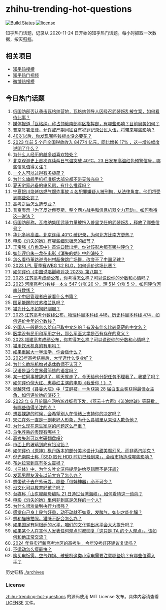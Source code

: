 # zhihu-trending-hot-questions

[![Build Status](https://github.com/justjavac/zhihu-trending-hot-questions/workflows/ci/badge.svg?branch=master)](https://github.com/justjavac/zhihu-trending-hot-questions/actions)
[![license](https://img.shields.io/github/license/justjavac/zhihu-trending-hot-questions)](https://github.com/justjavac/zhihu-trending-hot-questions/blob/master/LICENSE)

知乎热门话题，记录从 2020-11-24
日开始的知乎热门话题。每小时抓取一次数据，按天[归档](./archives)。

## 相关项目

- [知乎热搜榜](https://github.com/justjavac/zhihu-trending-top-search)
- [知乎热门视频](https://github.com/justjavac/zhihu-trending-hot-video)
- [微博热搜榜](https://github.com/justjavac/weibo-trending-hot-search)

## 今日热门话题

<!-- BEGIN -->
<!-- 最后更新时间 Sun Jun 25 2023 06:19:08 GMT+0800 (China Standard Time) -->

1. [俄国防部否认袭击瓦格纳营地，瓦格纳领导人因号召武装叛乱被立案，如何看待此事？](https://www.zhihu.com/question/608218892)
1. [媒体报道「瓦格纳」称占领俄南部军区指挥部，有哪些影响？目前局势如何？](https://www.zhihu.com/question/608328436)
1. [普京签署法律，允许戒严期间征召有犯罪记录公民入伍，将带来哪些影响？](https://www.zhihu.com/question/608345264)
1. [40岁以后，你发现哪些钱根本没必要花？](https://www.zhihu.com/question/593808844)
1. [2023 年前 5 个月全国税收收入 84774 亿元，同比增长 17% ，这一增长幅度说明了什么？](https://www.zhihu.com/question/607311547)
1. [为什么人经历的越多越喜欢独处？](https://www.zhihu.com/question/597884145)
1. [北京观测史上首次连续两日气温突破 40℃，23 日发布高温红色预警信号，哪些信息值得关注？](https://www.zhihu.com/question/608131521)
1. [一个人可以过得有多极简？](https://www.zhihu.com/question/265827355)
1. [为什么旗舰手机标准版大部分都不带无线充电？](https://www.zhihu.com/question/607118057)
1. [夏天宅家必备的电风扇，有什么推荐吗？](https://www.zhihu.com/question/603624207)
1. [宁夏银川烧烤店燃气爆炸事故 4 名犯罪嫌疑人被刑拘，从法律角度，他们将受到哪些处罚？](https://www.zhihu.com/question/608287472)
1. [高考之后怎么选专业？](https://www.zhihu.com/question/607428607)
1. [普京表示「为了反对俄罗斯，整个西方战争和信息机器全力开动」，如何看待这一说法？](https://www.zhihu.com/question/608268319)
1. [俄国防部称，瓦格纳集团武装力量被拖入普里戈任的武装叛乱，释放了哪些信号？](https://www.zhihu.com/question/608259505)
1. [华北多地高温，北京连续 40℃ 破纪录，为何北方比南方更热？](https://www.zhihu.com/question/608255644)
1. [电影《消失的她》有哪些细思极恐的细节？](https://www.zhihu.com/question/607978952)
1. [王宝强《八角笼中》首波口碑出炉，你对该影片都有哪些评价？](https://www.zhihu.com/question/607157396)
1. [如何评价朱一龙在电影《消失的她》中的演技？](https://www.zhihu.com/question/607660063)
1. [怎么看待董路说贵州村超像跳广场舞，改变不了中国足球？](https://www.zhihu.com/question/607400160)
1. [2023 LPL 夏季赛WBG 1:2 BLG，如何评价这场比赛？](https://www.zhihu.com/question/608304870)
1. [如何评价《中国说唱巅峰对决 2023》第八期？](https://www.zhihu.com/question/608288763)
1. [2023 江苏高考成绩公布，你考得怎么样？可以说说你的分数和心情吗？](https://www.zhihu.com/question/607974209)
1. [2023 河南高考分数线一本文 547 分涨 20 分，理 514 分涨 5 分，如何评价河南分数线？](https://www.zhihu.com/question/607974437)
1. [一个中层管理者应该看什么书籍？](https://www.zhihu.com/question/483677374)
1. [国足能踢的过苏格兰队吗？](https://www.zhihu.com/question/607586680)
1. [猫为什么不如狗好驯服？](https://www.zhihu.com/question/605865648)
1. [2023 江苏高考分数线公布，物理科目本科线 448，历史科目本科线 474，如何评价今年的分数线？](https://www.zhihu.com/question/607974405)
1. [外国人一般是怎么给自己取中文名的？有没有什么比较奇葩的中文名？](https://www.zhihu.com/question/26546359)
1. [医学没有民用和军用之分，那么军医大学是否有存在的意义？](https://www.zhihu.com/question/607620757)
1. [2023 福建高考成绩公布，你考得怎么样？可以说说你的分数和心情吗？](https://www.zhihu.com/question/607974295)
1. [猫用饮水机真的有用吗？](https://www.zhihu.com/question/314321800)
1. [如果重回大一学法学，你会做什么？](https://www.zhihu.com/question/600551602)
1. [2023年高考结束后，大学选什么专业好？](https://www.zhihu.com/question/603802531)
1. [为什么教培机构对退休教师不认可？](https://www.zhihu.com/question/588498394)
1. [汉语是当今世界最简练的语言吗？](https://www.zhihu.com/question/66497764)
1. [某一位同事被辞退了，明天就走了。今天给他分配任务不理我了，我错了吗？](https://www.zhihu.com/question/607636838)
1. [如何评价倪大红、惠英红主演的电影《我爱你！》？](https://www.zhihu.com/question/603875310)
1. [吴越凭借《县委大院》中「艾鲜枝」一角获第 28 届白玉兰奖获得最佳女主角，如何评价她的演技？](https://www.zhihu.com/question/608163030)
1. [2023 年 6 月份国产网络游戏版号下发，《燕云十六声》《流浪地球》等获批，有哪些值得关注的点？](https://www.zhihu.com/question/607865579)
1. [想要裸辞的时候，会希望别人在情绪上支持你的决定吗？](https://www.zhihu.com/question/593528086)
1. [宋江在外一直是一副老好人形象，为什么县城里从来没人欺负他？](https://www.zhihu.com/question/593444610)
1. [为什么现在原生家庭的问题这么严重？](https://www.zhihu.com/question/573338695)
1. [乌龟养熟的表现有哪些？](https://www.zhihu.com/question/597512707)
1. [高考失利可以考研翻盘吗?](https://www.zhihu.com/question/608117599)
1. [市面上的玻璃到底有铅没铅？](https://www.zhihu.com/question/606342982)
1. [如何评价《原神》枫丹版本的部分美术设计为甜美魔幻风，而非蒸汽朋克？](https://www.zhihu.com/question/608230338)
1. [倪光南院士称「SSD 取代 HDD 时机已经到来」，会给市场造成哪些影响？](https://www.zhihu.com/question/607126650)
1. [布达拉宫到底有多么震撼？](https://www.zhihu.com/question/498821567)
1. [《三体》中，为什么叶文洁将提示讲给罗辑而不是汪淼?](https://www.zhihu.com/question/377929748)
1. [发现男朋友没有以前大方了怎么办？](https://www.zhihu.com/question/607299763)
1. [想带孩子去户外玩耍，哪些「带娃神器」必不可少？](https://www.zhihu.com/question/606792842)
1. [没文化可以教育好孩子吗？](https://www.zhihu.com/question/606881570)
1. [台媒称「山东舰航母编队 21 日通过台湾海峡」，如何看待这一动向？](https://www.zhihu.com/question/607809103)
1. [电影《消失的她》里何非到底是怎样的一个人?](https://www.zhihu.com/question/607967579)
1. [为什么很难做到执行力很强？](https://www.zhihu.com/question/452564637)
1. [感觉自己身上戾气好重，动不动就不如意，发脾气，如何才能化解？](https://www.zhihu.com/question/403163773)
1. [想和猫咪拍照，猫咪不配合怎么办？](https://www.zhihu.com/question/421786821)
1. [如果国足有阿根廷的水平，咱们的文化输出水平会大大提升吗？](https://www.zhihu.com/question/607273653)
1. [如果某个人在其他人发表任何观点时都回复「这只是 TA 的个人观点」，该如何和他正常交流？](https://www.zhihu.com/question/608126713)
1. [2024 年将实行新高考地区的高考生，今年没考好还建议复读吗？](https://www.zhihu.com/question/605231748)
1. [不运动怎么瘦最快？](https://www.zhihu.com/question/606030526)
1. [购买电饭煲、空气炸锅、破壁机这类小家电需要注意哪些坑？有哪些值得入手？](https://www.zhihu.com/question/606556336)

<!-- END -->

历史归档 [./archives](./archives)

### License

[zhihu-trending-hot-questions](https://github.com/justjavac/zhihu-trending-hot-questions)
的源码使用 MIT License 发布。具体内容请查看 [LICENSE](./LICENSE) 文件。

